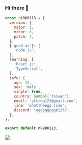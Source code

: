 ### Hi there 👋

```js
const nk980113 = {
  version: {
    major: 1,
    minor: 0,
    patch: 1,
  },
  ['good at']: [
    'node.js',
  ],
  learning: [
    'React.js',
    'TypeScript',
  ],
  info: {
    age: 12,
    sex: 'male',
    single: true,
    country: Symbol('Taiwan'),
    email: 'gtsteg123@gmail.com',
    line: 'whattheegg.line',
    discord: 'eggeggegg#1278',
  },
};

export default nk980113;
```
![](https://github-profile-summary-cards.vercel.app/api/cards/profile-details?username=nk980113&theme=monokai)

<!--
**nk980113/nk980113** is a ✨ _special_ ✨ repository because its `README.md` (this file) appears on your GitHub profile.

Here are some ideas to get you started:

- 🔭 I’m currently working on ...
- 🌱 I’m currently learning ...
- 👯 I’m looking to collaborate on ...
- 🤔 I’m looking for help with ...
- 💬 Ask me about ...
- 📫 How to reach me: ...
- 😄 Pronouns: ...
- ⚡ Fun fact: ...
-->


